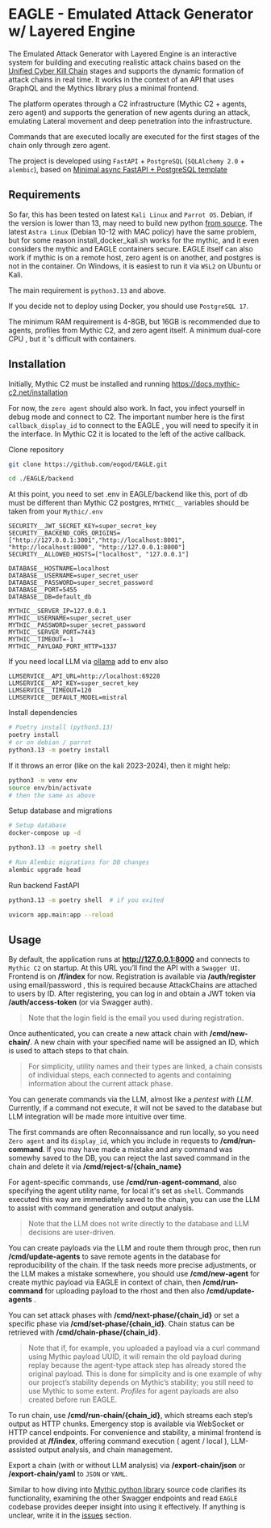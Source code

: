 # EAGLE - Emulated Attack Generator w/ Layered Engine

The Emulated Attack Generator with Layered Engine is an interactive system for building
and executing realistic attack chains based on the [Unified Cyber Kill Chain](https://www.unifiedkillchain.com/) stages and supports the dynamic formation of attack chains in real
time. It works in the context of an API that uses GraphQL and the Mythics library plus a minimal frontend.

The platform operates through a C2 infrastructure (Mythic C2 + agents, zero agent) and
supports the generation of new agents during an attack, emulating Lateral movement and
deep penetration into the infrastructure.

Commands that are executed locally are executed for the first stages of the chain only through zero agent.

The project is developed using `FastAPI` + `PostgreSQL` (`SQLAlchemy 2.0` + `alembic`), based on [Minimal async FastAPI + PostgreSQL template](https://github.com/rafsaf/minimal-fastapi-postgres-template/tree/main) 

## Requirements

So far, this has been tested on latest `Kali Linux` and `Parrot OS`. Debian, if the version is lower than 13, may need to build new python [from source](https://docs.python.org/3/using/unix.html#building-python
). The latest `Astra Linux` (Debian 10-12 with MAC policy) have the same problem, but for some reason install_docker_kali.sh works for the mythic, and it even considers the mythic and EAGLE containers secure. EAGLE itself can also work if mythic is on a remote host, zero agent is on another, and postgres is not in the container. On Windows, it is easiest to run it via `WSL2` on Ubuntu or Kali.

The main requirement is `python3.13` and above.

If you decide not to deploy using Docker, you should use `PostgreSQL 17`.

The minimum RAM requirement is 4-8GB, but 16GB is recommended due to agents, profiles from Mythic C2, and zero agent itself.
A minimum dual-core CPU , but it 's difficult with containers.

## Installation 
Initially, Mythic C2 must be installed and running https://docs.mythic-c2.net/installation

For now, the `zero agent` should also work. In fact, you infect yourself in debug mode and connect to C2. The important number here is the first `callback_display_id` to connect to the EAGLE , you will need to specify it in the interface. In Mythic C2 it is located to the left of the active callback.

Clone repository
```bash
git clone https://github.com/eogod/EAGLE.git
```
```bash
cd ./EAGLE/backend
```

At this point, you need to set .env in EAGLE/backend like this, port of db must be different than Mythic C2 postgres, `MYTHIC__` variables should be taken from your `Mythic/.env`
```env
SECURITY__JWT_SECRET_KEY=super_secret_key
SECURITY__BACKEND_CORS_ORIGINS=["http://127.0.0.1:3001","http://localhost:8001", "http://localhost:8000", "http://127.0.0.1:8000"]
SECURITY__ALLOWED_HOSTS=["localhost", "127.0.0.1"]

DATABASE__HOSTNAME=localhost
DATABASE__USERNAME=super_secret_user
DATABASE__PASSWORD=super_secret_password
DATABASE__PORT=5455
DATABASE__DB=default_db

MYTHIC__SERVER_IP=127.0.0.1
MYTHIC__USERNAME=super_secret_user
MYTHIC__PASSWORD=super_secret_password
MYTHIC__SERVER_PORT=7443
MYTHIC__TIMEOUT=-1
MYTHIC__PAYLOAD_PORT_HTTP=1337
```
If you need local LLM via [ollama](https://github.com/ollama/ollama) add to env also 
```env
LLMSERVICE__API_URL=http://localhost:69228
LLMSERVICE__API_KEY=super_secret_key
LLMSERVICE__TIMEOUT=120
LLMSERVICE__DEFAULT_MODEL=mistral
```
Install dependencies
```bash
# Poetry install (python3.13)
poetry install
# or on debian / parrot
python3.13 -m poetry install
```
If it throws an error (like on the kali 2023-2024), then it might help:
```bash
python3 -m venv env
source env/bin/activate
# then the same as above
```
Setup database and migrations 
```bash
# Setup database
docker-compose up -d

python3.13 -m poetry shell

# Run Alembic migrations for DB changes
alembic upgrade head
```
Run backend FastAPI
```bash
python3.13 -m poetry shell  # if you exited

uvicorn app.main:app --reload
```

## Usage

By default, the application runs at **http://127.0.0.1:8000** and connects to `Mythic C2` on startup.
At this URL you’ll find the API with a `Swagger UI`.  Frontend is on **/f/index** for now.
Registration is available via **/auth/register** using email/password , this is required because AttackChains are attached to users by ID. After registering, you can log in and obtain a JWT token via **/auth/access-token** (or via Swagger auth).
> Note that the login field is the email you used during registration.

Once authenticated, you can create a new attack chain with **/cmd/new-chain/**.
A new chain with your specified name will be assigned an ID, which is used to attach steps to that chain.
> For simplicity, utility names and their types are linked, a chain consists of individual steps, each connected to agents and containing information about the current attack phase.

You can generate commands via the LLM, almost like a *pentest with LLM*.
Currently, if a command not execute, it will not be saved to the database but LLM integration will be made more intuitive over time.

The first commands are often Reconnaissance and run locally, so you need `Zero agent` and its `display_id`,
which you include in requests to **/cmd/run-command**.
If you may have made a mistake and any command was somewhy saved to the DB, you can reject the last saved command in the chain and delete it via **/cmd/reject-s/{chain_name}**

For agent-specific commands, use **/cmd/run-agent-command**, also specifying the agent utility name, for local it's set as `shell`.
Commands executed this way are immediately saved to the chain, 
you can use the LLM to assist with command generation and output analysis.
> Note that the LLM does not write directly to the database and LLM decisions are user-driven.

You can create payloads via the LLM and route them through proc, 
then run **/cmd/update-agents** to save remote agents in the database for reproducibility of the chain. If the task needs more precise adjustments, or the LLM makes a mistake somewhere, you should use **/cmd/new-agent** for create mythic payload via EAGLE in context of chain, then **/cmd/run-command** for uploading payload to the rhost and then also **/cmd/update-agents** .

You can set attack phases with **/cmd/next-phase/{chain_id}**
or set a specific phase via **/cmd/set-phase/{chain_id}**.
Chain status can be retrieved with **/cmd/chain-phase/{chain_id}**.
> Note that if, for example, you uploaded a payload via a curl command using Mythic payload UUID, it will remain the old payload during replay because the agent-type attack step has already stored the original payload. This is done for simplicity and is one example of why our project’s stability depends on Mythic’s stability; you still need to use Mythic to some extent. *Profiles* for agent payloads are also created before run EAGLE.

To run chain, use **/cmd/run-chain/{chain_id}**, which streams each step’s output as HTTP chunks.
Emergency stop is available via WebSocket or HTTP cancel endpoints.
For convenience and stability, a minimal frontend is provided at **/f/index**, offering command execution ( agent / local ),
LLM-assisted output analysis, and chain management.

Export a chain (with or without LLM analysis) via **/export-chain/json** or **/export-chain/yaml** to `JSON` or `YAML`.

Similar to how diving into [Mythic python library](https://github.com/MythicMeta/Mythic_Scripting/blob/master/mythic/mythic.py) source code clarifies its functionality, examining the other Swagger endpoints and read `EAGLE` codebase provides deeper insight into using it effectively. If anything is unclear, write it in the [issues](https://github.com/eogod/EAGLE/issues) section.
